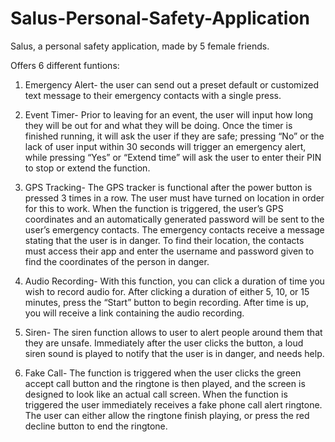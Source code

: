 # Salus-Personal-Safety-Application

Salus, a personal safety application, made by 5 female friends. 

Offers 6 different funtions:

1. Emergency Alert- the user can send out a preset default or customized text message to their emergency contacts with a single press.

2. Event Timer- Prior to leaving for an event, the user will input how long they will be out for and what they will be doing. Once the timer is finished running, it will ask the user if they are safe; pressing “No” or the lack of user input within 30 seconds will trigger an emergency alert, while pressing “Yes” or “Extend time” will ask the user to enter their PIN to stop or extend the function.

3. GPS Tracking- The GPS tracker is functional after the power button is pressed 3 times in a row. The user must have turned on location in order for this to work. When the function is triggered, the user’s GPS coordinates and an automatically generated password will be sent to the user’s emergency contacts. The emergency contacts receive a message stating that the user is in danger. To find their location, the contacts must access their app and enter the username and password given to find the coordinates of the person in danger.

4. Audio Recording- With this function, you can click a duration of time you wish to record audio for. After clicking a duration of either 5, 10, or 15 minutes, press the “Start” button to begin recording. After time is up, you will receive a link containing the audio recording.

5. Siren- The siren function allows to user to alert people around them that they are unsafe. Immediately after the user clicks the button, a loud siren sound is played to notify that the user is in danger, and needs help.

6. Fake Call- The function is triggered when the user clicks the green accept call button and the ringtone is then played, and the screen is designed to look like an actual call screen. When the function is triggered the user immediately receives a fake phone call alert ringtone. The user can either allow the ringtone finish playing, or press the red decline button to end the ringtone. 
